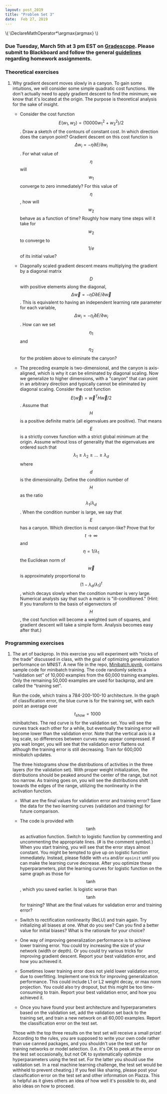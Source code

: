 ```yaml
---
layout: post_2019
title: "Problem Set 3"
date:  Feb 27, 2019
---
```

\\(
\DeclareMathOperator*\argmax{argmax}
\\)

### Due Tuesday, March 5th at 3 pm EST on [Gradescope](https://www.gradescope.com/). Please submit to Blackboard and follow the general [guidelines](https://cos485.github.io/2019/02/12/homework-guidelines.html) regarding homework assignments.

### Theoretical exercises

1. Why gradient descent moves slowly in a canyon. To gain some intuitions, we will consider some simple quadratic cost functions. We don't actually need to apply gradient descent to find the minimum; we know that it's located at the origin. The purpose is theoretical analysis for the sake of insight.

    - Consider the cost function $$E(w_1, w_2) = (10000w_1^2 + w_2^2)/2$$. Draw a sketch of the contours of constant cost. In which direction does the canyon point?  Gradient descent on this cost function is $$\Delta w_i = -\eta \partial E/\partial w_i$$.  For what value of $$\eta$$ will $$w_1$$ converge to zero immediately?  For this value of $$\eta$$, how will $$w_2$$ behave as a function of time?  Roughly how many time steps will it take for $$w_2$$ to converge to $$1/e$$ of its initial value?

    - Diagonally scaled gradient descent means multiplying the gradient by a diagonal matrix $$D$$ with positive elements along the diagonal, $$\Delta\vec{w} = - \eta D\partial E/\partial\vec{w}$$.  This is equivalent to having an independent learning rate parameter for each variable, $$\Delta w_i = - \eta_i\partial E/\partial w_i$$.  How can we set $$\eta_1$$ and $$\eta_2$$ for the problem above to eliminate the canyon?

    - The preceding example is two-dimensional, and the canyon is axis-aligned, which is why it can be eliminated by diagonal scaling.  Now we generalize to higher dimensions, with a "canyon" that can point in an arbitrary direction and typically cannot be eliminated by diagonal scaling.  Consider the cost function $$E(\vec{w}) = \vec{w}^TH\vec{w}/2$$.  Assume that $$H$$ is a positive definite matrix (all eigenvalues are positive). That means $$E$$ is a strictly convex function with a strict global minimum at the origin.  Assume without loss of generality that the eigenvalues are ordered such that $$\lambda_1\geq\lambda_2\geq\ldots\geq\lambda_d$$ where $$d$$ is the dimensionality. Define the condition number of $$H$$ as the ratio $$\lambda_1/\lambda_d$$.  When the condition number is large, we say that $$E$$ has a canyon.  Which direction is most canyon-like?  Prove that for $$t\to\infty$$ and $$\eta=1/\lambda_1$$ the Euclidean norm of $$\vec{w}$$ is approximately proportional to $$(1-\lambda_d/\lambda_1)^t$$, which decays slowly when the condition number is very large. Numerical analysts say that such a matrix is "ill-conditioned." (Hint: If you transform to the basis of eigenvectors of $$H$$, the cost function will become a weighted sum of squares, and gradient descent will take a simple form.  Analysis becomes easy after that.)

### Programming exercises

1. The art of backprop.  In this exercise you will experiment with "tricks of the trade" discussed in class, with the goal of optimizing generalization performance on MNIST. A new file in the repo, [Minibatch.ipynb](https://drive.google.com/file/d/1SDGje89jV64lkR7Xha8Ar_mA32dhMSa7/view?usp=sharing), contains sample code for minibatch training. The code randomly selects a "validation set" of 10,000 examples from the 60,000 training examples. Only the remaining 50,000 examples are used for backprop, and are called the "training set".  

   Run the code, which trains a 784-200-100-10 architecture. In the graph of classification error, the blue curve is for the training set, with each point an average over $$t_{show}=1000$$ minibatches.  The red curve is for the validation set.  You will see the curves track each other for a while, but eventually the training error will become lower than the validation error.  Note that the vertical axis is a log scale, so differences between curves may appear compressed. If you wait longer, you will see that the validation error flattens out although the training error is still decreasing. Train for 600,000 minibatch updates.

   The three histograms show the distributions of activities in the three layers (for the validation set). With proper weight initialization, the distributions should be peaked around the center of the range, but not too narrow.  As training goes on, you will see the distributions shift towards the edges of the range, utilizing the nonlinearity in the activation function.

   - What are the final values for validation error and training error?  Save the data for the two learning curves (validation and training) for future comparison.  

   - The code is provided with $$\tanh$$ as activation function.  Switch to logistic function by commenting and uncommenting the appropriate lines. (# is the comment symbol.)  When you start training, you will see that the error stays almost constant.  You might be tempted to give up on logistic function immediately.  Instead, please fiddle with `eta` and/or `epsinit` until you can make the learning curve decrease.  After you optimize these hyperparameters, plot the learning curves for logistic function on the same graph as those for $$\tanh$$, which you saved earlier. Is logistic worse than $$\tanh$$ for training?  What are the final values for validation error and training error?

   - Switch to rectification nonlinearity (ReLU) and train again.  Try initializing all biases at one. What do you see?  Can you find a better value for initial biases?  What is the rationale for your choice?

   - One way of improving generalization performance is to achieve lower training error.  You could try increasing the size of your network (width or depth).  Or you could try various tricks for improving gradient descent.  Report your best validation error, and how you achieved it.

   - Sometimes lower training error does not yield lower validation error, due to overfitting.  Implement one trick for improving generalization performance.  This could include L1 or L2 weight decay, or max norm projection. You could also try dropout, but this might be too time-consuming to train. Report your best validation error, and how you achieved it.

   - Once you have found your best architecture and hyperparameters based on the validation set, add the validation set back to the training set, and train a new network on all 60,000 examples.  Report the classification error on the test set.

   Those with the top three results on the test set will receive a small prize!  According to the rules, you are supposed to write your own code rather than use canned packages, and you shouldn't use the test set for training networks or model selection. (I.e. it's OK to peek at the error on the test set occasionally, but not OK to systematically optimize hyperparameters using the test set.  For the latter you should use the validation set. In a real machine learning challenge, the test set would be withheld to prevent cheating.)  If you feel like sharing, please post your classification error on the test set and other information on Piazza. This is helpful as it gives others an idea of how well it's possible to do, and also ideas on how to proceed.
